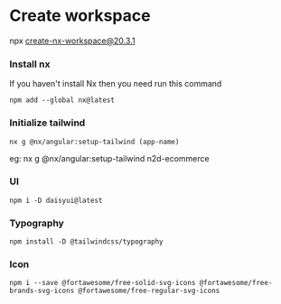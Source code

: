 # Create workspace
npx create-nx-workspace@20.3.1

### Install nx
If you haven't install Nx then you need run this command
```
npm add --global nx@latest
```
### Initialize tailwind
```
nx g @nx/angular:setup-tailwind (app-name) 
```
eg: nx g @nx/angular:setup-tailwind n2d-ecommerce

### UI
```
npm i -D daisyui@latest
```

### Typography
```
npm install -D @tailwindcss/typography
```
### Icon
```
npm i --save @fortawesome/free-solid-svg-icons @fortawesome/free-brands-svg-icons @fortawesome/free-regular-svg-icons
```
